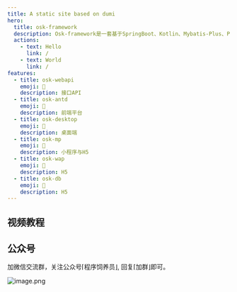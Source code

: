 ```yaml
---
title: A static site based on dumi
hero:
  title: osk-framework
  description: Osk-framework是一套基于SpringBoot、Kotlin、Mybatis-Plus、Postgresql等技术的轻量级全栈Web框架，采用容器化技术部署。
  actions:
    - text: Hello
      link: /
    - text: World
      link: /
features:
  - title: osk-webapi
    emoji: 💎
    description: 接口API
  - title: osk-antd
    emoji: 🌈
    description: 前端平台
  - title: osk-desktop
    emoji: 🚀
    description: 桌面端
  - title: osk-mp
    emoji: 🚀
    description: 小程序与H5
  - title: osk-wap
    emoji: 🚀
    description: H5
  - title: osk-db
    emoji: 🚀
    description: H5
---
```


## 视频教程


## 公众号
加微信交流群，关注公众号⌈程序饲养员⌋, 回复⌈加群⌋即可。

![image.png](/img/94f9798057ad0bfa60760ad82627235.jpg)
